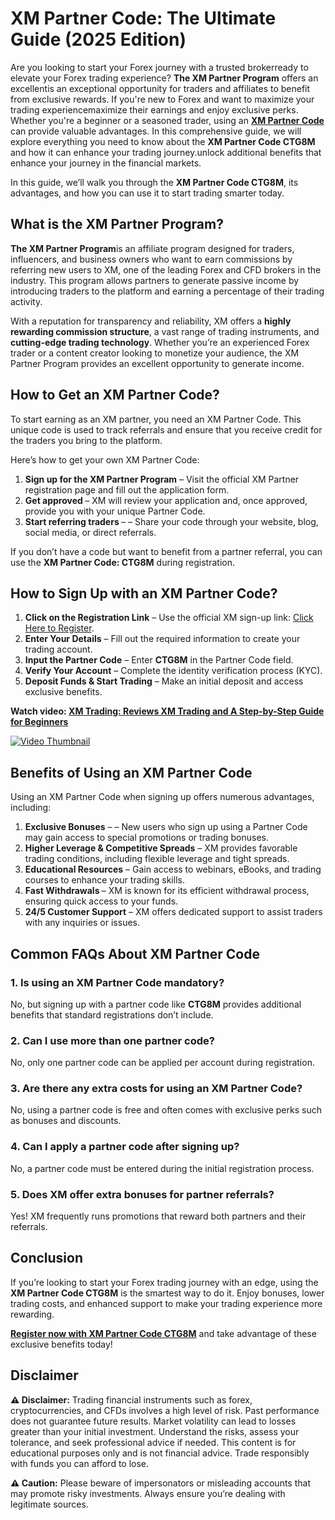 <h1>XM Partner Code: The Ultimate Guide (2025 Edition)</h1>
Are you looking to start your Forex journey with a trusted brokerready to elevate your Forex trading experience? <strong>The XM Partner Program</strong> offers an excellentis an exceptional opportunity for traders and affiliates to benefit from exclusive rewards. If you're new to Forex and want to maximize your trading experiencemaximize their earnings and enjoy exclusive perks. Whether you're a beginner or a seasoned trader, using an <strong><a href="https://github.com/XM-Partner-Code" target="_blank">XM Partner Code</a></strong> can provide valuable advantages. In this comprehensive guide, we will explore everything you need to know about the <strong>XM Partner Code CTG8M</strong> and how it can enhance your trading journey.unlock additional benefits that enhance your journey in the financial markets.

In this guide, we’ll walk you through the <strong>XM Partner Code CTG8M</strong>, its advantages, and how you can use it to start trading smarter today.
<h2>What is the XM Partner Program?</h2>
    <p><strong>The XM Partner Program</strong>is an affiliate program designed for traders, influencers, and business owners who want to earn commissions by referring new users to XM, one of the leading Forex and CFD brokers in the industry. This program allows partners to generate passive income by introducing traders to the platform and earning a percentage of their trading activity.

With a reputation for transparency and reliability, XM offers a <strong>highly rewarding commission structure</strong>, a vast range of trading instruments, and <strong>cutting-edge trading technology</strong>. Whether you’re an experienced Forex trader or a content creator looking to monetize your audience, the XM Partner Program provides an excellent opportunity to generate income.
<h2>How to Get an XM Partner Code?</h2>
    To start earning as an XM partner, you need an XM Partner Code. This unique code is used to track referrals and ensure that you receive credit for the traders you bring to the platform.

Here’s how to get your own XM Partner Code:
    <ol>
        <li><strong>Sign up for the XM Partner Program</strong> –  Visit the official XM Partner registration page and fill out the application form.</li>
        <li><strong>Get approved </strong> – XM will review your application and, once approved, provide you with your unique Partner Code.</li>
        <li><strong>Start referring traders </strong> – – Share your code through your website, blog, social media, or direct referrals.</li>
  </ol>
 <p>If you don’t have a code but want to benefit from a partner referral, you can use the <strong>XM Partner Code: CTG8M</strong> during registration.
        
  <h2>How to Sign Up with an XM Partner Code?</h2>
    <ol>
        <li><strong>Click on the Registration Link</strong> – Use the official XM sign-up link: <a href="https://affs.click/gC5aB">Click Here to Register</a>.</li>
        <li><strong>Enter Your Details</strong> – Fill out the required information to create your trading account.</li>
        <li><strong>Input the Partner Code</strong> – Enter <strong>CTG8M</strong> in the Partner Code field.</li>
        <li><strong>Verify Your Account</strong> – Complete the identity verification process (KYC).</li>
        <li><strong>Deposit Funds & Start Trading</strong> – Make an initial deposit and access exclusive benefits.</li>
    </ol>
   <p><strong>Watch video: <a href="https://www.youtube.com/watch?v=4KtAnPEopD8&t=158s" target="_blank">
            XM Trading: Reviews XM Trading and A Step-by-Step Guide for Beginners
        </a></strong>
  <body>
    <div class="container">
        <a href="https://www.youtube.com/watch?v=4KtAnPEopD8&t=158s" target="_blank">
            <img src="https://img.youtube.com/vi/4KtAnPEopD8/maxresdefault.jpg" alt="Video Thumbnail">
        </a>
    </div>
</body>
 <h2>Benefits of Using an XM Partner Code</h2>
   <p>Using an XM Partner Code when signing up offers numerous advantages, including:
     <ol>
        <li><strong>Exclusive Bonuses</strong> – – New users who sign up using a Partner Code may gain access to special promotions or trading bonuses.</li>
        <li><strong>Higher Leverage & Competitive Spreads</strong> – XM provides favorable trading conditions, including flexible leverage and tight spreads.</li>
        <li><strong>Educational Resources</strong>  – Gain access to webinars, eBooks, and trading courses to enhance your trading skills.</li>
        <li><strong>Fast Withdrawals </strong>  – XM is known for its efficient withdrawal process, ensuring quick access to your funds.</li>
        <li><strong>24/5 Customer Support</strong> – XM offers dedicated support to assist traders with any inquiries or issues.</li>
    </ol>
    <h2>Common FAQs About XM Partner Code</h2>
    <h3>1. Is using an XM Partner Code mandatory?</h3>
    <p>No, but signing up with a partner code like <strong>CTG8M</strong> provides additional benefits that standard registrations don’t include.</p>
    
   <h3>2. Can I use more than one partner code?</h3>
    <p>No, only one partner code can be applied per account during registration.</p>
    
   <h3>3. Are there any extra costs for using an XM Partner Code?</h3>
    <p>No, using a partner code is free and often comes with exclusive perks such as bonuses and discounts.</p>
    
   <h3>4. Can I apply a partner code after signing up?</h3>
    <p>No, a partner code must be entered during the initial registration process.</p>
    
   <h3>5. Does XM offer extra bonuses for partner referrals?</h3>
    <p>Yes! XM frequently runs promotions that reward both partners and their referrals.</p>
    
   <h2>Conclusion</h2>
    <p>If you’re looking to start your Forex trading journey with an edge, using the <strong>XM Partner Code CTG8M</strong> is the smartest way to do it. Enjoy bonuses, lower trading costs, and enhanced support to make your trading experience more rewarding.</p>
    <p><a href="https://affs.click/gC5aB"><strong>Register now with XM Partner Code CTG8M</strong></a> and take advantage of these exclusive benefits today!</p>
    <h2> Disclaimer</h2>
   <div class="warning">
        <p><strong>⚠️ Disclaimer:</strong> Trading financial instruments such as forex, cryptocurrencies, and CFDs involves a high level of risk. Past performance does not guarantee future results. Market volatility can lead to losses greater than your initial investment. Understand the risks, assess your tolerance, and seek professional advice if needed. This content is for educational purposes only and is not financial advice. Trade responsibly with funds you can afford to lose.</p>
    </div>
    
   <div class="warning">
        <p><strong>⚠️ Caution:</strong> Please beware of impersonators or misleading accounts that may promote risky investments. Always ensure you’re dealing with legitimate sources.</p>
    </div>
</div>
